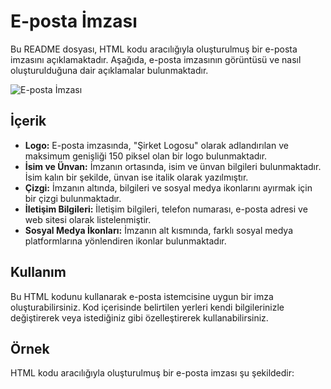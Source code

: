 # E-posta İmzası

Bu README dosyası, HTML kodu aracılığıyla oluşturulmuş bir e-posta imzasını açıklamaktadır. Aşağıda, e-posta imzasının görüntüsü ve nasıl oluşturulduğuna dair açıklamalar bulunmaktadır.

![E-posta İmzası](https://raw.githubusercontent.com/emirhangungormez/adastratr.com/main/blacklogo.png?token=GHSAT0AAAAAACHH5V7GP4JRD7YPN7QGRYX4ZPGM25A)

## İçerik

- **Logo:** E-posta imzasında, "Şirket Logosu" olarak adlandırılan ve maksimum genişliği 150 piksel olan bir logo bulunmaktadır.
- **İsim ve Ünvan:** İmzanın ortasında, isim ve ünvan bilgileri bulunmaktadır. İsim kalın bir şekilde, ünvan ise italik olarak yazılmıştır.
- **Çizgi:** İmzanın altında, bilgileri ve sosyal medya ikonlarını ayırmak için bir çizgi bulunmaktadır.
- **İletişim Bilgileri:** İletişim bilgileri, telefon numarası, e-posta adresi ve web sitesi olarak listelenmiştir.
- **Sosyal Medya İkonları:** İmzanın alt kısmında, farklı sosyal medya platformlarına yönlendiren ikonlar bulunmaktadır.

## Kullanım

Bu HTML kodunu kullanarak e-posta istemcisine uygun bir imza oluşturabilirsiniz. Kod içerisinde belirtilen yerleri kendi bilgilerinizle değiştirerek veya istediğiniz gibi özelleştirerek kullanabilirsiniz.

## Örnek

HTML kodu aracılığıyla oluşturulmuş bir e-posta imzası şu şekildedir:


